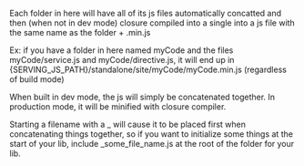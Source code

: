 Each folder in here will have all of its js files automatically concatted
and then (when not in dev mode) closure compiled into a single into a js file with
the same name as the folder + .min.js

Ex: if you have a folder in here named myCode and the files myCode/service.js
and myCode/directive.js, it will end up in
{SERVING_JS_PATH}/standalone/site/myCode/myCode.min.js (regardless of build mode)

When built in dev mode, the js will simply be concatenated together. In production mode,
it will be minified with closure compiler.

Starting a filename with a _ will cause it to be placed first when concatenating things together, so if you want to initialize some things at the start of your lib, include _some_file_name.js at the root of the folder for your lib.